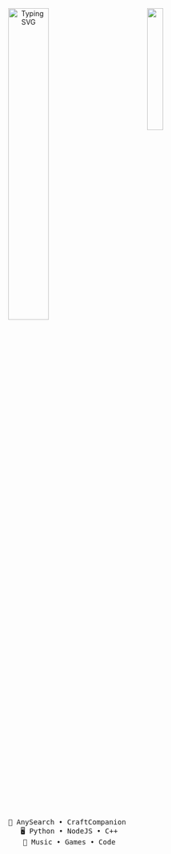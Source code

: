 <div align="center">
  <img src="link" width="25%" align="right" />
  <a href="https://git.io/typing-svg"><img src="https://readme-typing-svg.herokuapp.com?font=Paytone+One&size=30&pause=100&color=F74949&center=true&random=false&width=435&lines=French+developer;17+years+old;Future+student+at+Epitech" alt="Typing SVG" width="40%" /> </a>

  <br><br>
  <pre>
    👑 AnySearch • CraftCompanion 
    🖥️ Python • NodeJS • C++
    💫 Music • Games • Code
  </pre>
</div>
